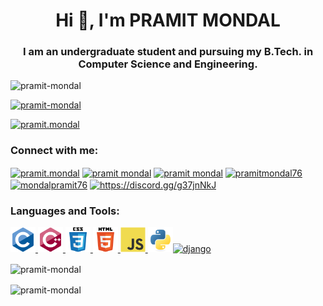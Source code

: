 <h1 align="center">Hi 👋, I'm PRAMIT MONDAL</h1>
<h3 align="center">I am an undergraduate student and pursuing my B.Tech. in Computer Science and Engineering. </h3>

<p align="left"> <img src="https://komarev.com/ghpvc/?username=pramit-mondal&label=Profile%20views&color=0e75b6&style=flat" alt="pramit-mondal" /> </p>

<p align="left"> <a href="https://github.com/ryo-ma/github-profile-trophy"><img src="https://github-profile-trophy.vercel.app/?username=pramit-mondal" alt="pramit-mondal" /></a> </p>

<p align="left"> <a href="https://twitter.com/pramit.mondal" target="blank"><img src="https://img.shields.io/twitter/follow/pramit.mondal?logo=twitter&style=for-the-badge" alt="pramit.mondal" /></a> </p>

<h3 align="left">Connect with me:</h3>
<p align="left">
<a href="https://twitter.com/pramit.mondal" target="blank"><img align="center" src="https://raw.githubusercontent.com/rahuldkjain/github-profile-readme-generator/master/src/images/icons/Social/twitter.svg" alt="pramit.mondal" height="30" width="40" /></a>
<a href="https://linkedin.com/in/pramit mondal" target="blank"><img align="center" src="https://raw.githubusercontent.com/rahuldkjain/github-profile-readme-generator/master/src/images/icons/Social/linked-in-alt.svg" alt="pramit mondal" height="30" width="40" /></a>
<a href="https://fb.com/pramit mondal" target="blank"><img align="center" src="https://raw.githubusercontent.com/rahuldkjain/github-profile-readme-generator/master/src/images/icons/Social/facebook.svg" alt="pramit mondal" height="30" width="40" /></a>
<a href="https://instagram.com/pramitmondal76" target="blank"><img align="center" src="https://raw.githubusercontent.com/rahuldkjain/github-profile-readme-generator/master/src/images/icons/Social/instagram.svg" alt="pramitmondal76" height="30" width="40" /></a>
<a href="https://www.leetcode.com/mondalpramit76" target="blank"><img align="center" src="https://raw.githubusercontent.com/rahuldkjain/github-profile-readme-generator/master/src/images/icons/Social/leet-code.svg" alt="mondalpramit76" height="30" width="40" /></a>
<a href="https://discord.gg/https://discord.gg/g37jnNkJ" target="blank"><img align="center" src="https://raw.githubusercontent.com/rahuldkjain/github-profile-readme-generator/master/src/images/icons/Social/discord.svg" alt="https://discord.gg/g37jnNkJ" height="30" width="40" /></a>
</p>

<h3 align="left">Languages and Tools:</h3>
<p align="left"> <a href="https://www.cprogramming.com/" target="_blank" rel="noreferrer"> <img src="https://raw.githubusercontent.com/devicons/devicon/master/icons/c/c-original.svg" alt="c" width="40" height="40"/> </a> <a href="https://www.w3schools.com/cpp/" target="_blank" rel="noreferrer"> <img src="https://raw.githubusercontent.com/devicons/devicon/master/icons/cplusplus/cplusplus-original.svg" alt="cplusplus" width="40" height="40"/> </a> <a href="https://www.w3schools.com/css/" target="_blank" rel="noreferrer"> <img src="https://raw.githubusercontent.com/devicons/devicon/master/icons/css3/css3-original-wordmark.svg" alt="css3" width="40" height="40"/> </a> <a href="https://www.w3.org/html/" target="_blank" rel="noreferrer"> <img src="https://raw.githubusercontent.com/devicons/devicon/master/icons/html5/html5-original-wordmark.svg" alt="html5" width="40" height="40"/> </a> <a href="https://developer.mozilla.org/en-US/docs/Web/JavaScript" target="_blank" rel="noreferrer"> <img src="https://raw.githubusercontent.com/devicons/devicon/master/icons/javascript/javascript-original.svg" alt="javascript" width="40" height="40"/> </a> <a href="https://www.python.org" target="_blank" rel="noreferrer"> <img src="https://raw.githubusercontent.com/devicons/devicon/master/icons/python/python-original.svg" alt="python" width="40" height="40"/><img src="https://www.google.com/search?q=django+in+python&tbm=isch&ved=2ahUKEwisurOEoPf2AhW_ktgFHa9lA7AQ2-cCegQIABAA&oq=django+in+p&gs_lcp=CgNpbWcQARgAMgUIABCABDIGCAAQCBAeMgQIABAYMgQIABAYMgQIABAYMgQIABAYMgQIABAYMgQIABAYMgQIABAYMgQIABAYOgcIIxDvAxAnOgoIABCxAxCDARBDOgcIABCxAxBDOgQIABBDUO0EWPceYOMlaABwAHgAgAGnAYgBmgeSAQMwLjaYAQCgAQGqAQtnd3Mtd2l6LWltZ8ABAQ&sclient=img&ei=kzxJYuykC7-l4t4Pr8uNgAs&bih=746&biw=1536#imgrc=99QX9A_H2BI29M" alt="django" width="40" height="40"/>  </a> </p>

<p><img align="center" src="https://github-readme-stats.vercel.app/api/top-langs?username=pramit-mondal&show_icons=true&locale=en&layout=compact" alt="pramit-mondal" /></p>

<p><img align="center" src="https://github-readme-streak-stats.herokuapp.com/?user=pramit-mondal&" alt="pramit-mondal" /></p>
